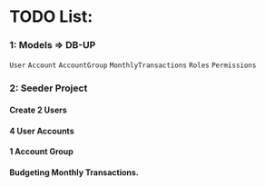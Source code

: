 # TODO List:
### 1: Models => DB-UP
`User` `Account` `AccountGroup` `MonthlyTransactions` `Roles` `Permissions`
### 2: Seeder Project
#### Create 2 Users
#### 4 User Accounts
#### 1 Account Group
#### Budgeting Monthly Transactions.
